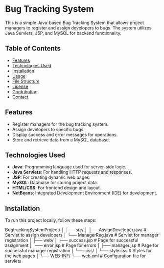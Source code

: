 # Bug Tracking System

This is a simple Java-based Bug Tracking System that allows project managers to register and assign developers to bugs. The system utilizes Java Servlets, JSP, and MySQL for backend functionality.

## Table of Contents

- [Features](#features)
- [Technologies Used](#technologies-used)
- [Installation](#installation)
- [Usage](#usage)
- [File Structure](#file-structure)
- [License](#license)
- [Contributing](#contributing)
- [Contact](#contact)

## Features

- Register managers for the bug tracking system.
- Assign developers to specific bugs.
- Display success and error messages for operations.
- Store and retrieve data from a MySQL database.

## Technologies Used

- **Java**: Programming language used for server-side logic.
- **Java Servlets**: For handling HTTP requests and responses.
- **JSP**: For creating dynamic web pages.
- **MySQL**: Database for storing project data.
- **HTML/CSS**: For frontend design and layout.
- **NetBeans**: Integrated Development Environment (IDE) for development.
## Installation

To run this project locally, follow these steps:

BugtrackingSystemProject/
│
├── src/
│   ├── AssignDeveloper.java        # Servlet to assign developers
│   └── ManagerReg.java             # Servlet for manager registration
│
├── web/
│   ├── success.jsp                 # Page for successful assignment
│   ├── error.jsp                   # Page for errors
│   ├── manager.jsp                 # Page for successful manager registration
│   └── css/
│       └── style.css               # Styles for the web pages
│
└── WEB-INF/
    └── web.xml                     # Configuration file for servlets
